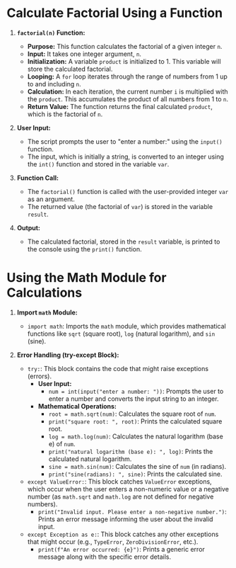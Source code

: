 # Calculate Factorial Using a Function 
1.  **`factorial(n)` Function:**
    * **Purpose:** This function calculates the factorial of a given integer `n`.
    * **Input:** It takes one integer argument, `n`.
    * **Initialization:** A variable `product` is initialized to 1. This variable will store the calculated factorial.
    * **Looping:** A `for` loop iterates through the range of numbers from 1 up to and including `n`.
    * **Calculation:** In each iteration, the current number `i` is multiplied with the `product`. This accumulates the product of all numbers from 1 to `n`.
    * **Return Value:** The function returns the final calculated `product`, which is the factorial of `n`.

2.  **User Input:**
    * The script prompts the user to "enter a number:" using the `input()` function.
    * The input, which is initially a string, is converted to an integer using the `int()` function and stored in the variable `var`.

3.  **Function Call:**
    * The `factorial()` function is called with the user-provided integer `var` as an argument.
    * The returned value (the factorial of `var`) is stored in the variable `result`.

4.  **Output:**
    * The calculated factorial, stored in the `result` variable, is printed to the console using the `print()` function.

# Using the Math Module for Calculations
1.  **Import `math` Module:**
    * `import math`: Imports the `math` module, which provides mathematical functions like `sqrt` (square root), `log` (natural logarithm), and `sin` (sine).

2.  **Error Handling (try-except Block):**
    * `try:`: This block contains the code that might raise exceptions (errors).
        * **User Input:**
            * `num = int(input("enter a number: "))`: Prompts the user to enter a number and converts the input string to an integer.
        * **Mathematical Operations:**
            * `root = math.sqrt(num)`: Calculates the square root of `num`.
            * `print("square root: ", root)`: Prints the calculated square root.
            * `log = math.log(num)`: Calculates the natural logarithm (base e) of `num`.
            * `print("natural logarithm (base e): ", log)`: Prints the calculated natural logarithm.
            * `sine = math.sin(num)`: Calculates the sine of `num` (in radians).
            * `print("sine(radians): ", sine)`: Prints the calculated sine.
    * `except ValueError:`: This block catches `ValueError` exceptions, which occur when the user enters a non-numeric value or a negative number (as `math.sqrt` and `math.log` are not defined for negative numbers).
        * `print("Invalid input. Please enter a non-negative number.")`: Prints an error message informing the user about the invalid input.
    * `except Exception as e:`: This block catches any other exceptions that might occur (e.g., `TypeError`, `ZeroDivisionError`, etc.).
        * `print(f"An error occurred: {e}")`: Prints a generic error message along with the specific error details.

